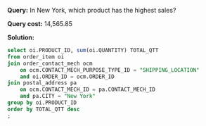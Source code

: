 **Query:** In New York, which product has the highest sales?

**Query cost:** 14,565.85

**Solution:**
```sql
select oi.PRODUCT_ID, sum(oi.QUANTITY) TOTAL_QTT
from order_item oi 
join order_contact_mech ocm 
	on ocm.CONTACT_MECH_PURPOSE_TYPE_ID = "SHIPPING_LOCATION"
	and oi.ORDER_ID = ocm.ORDER_ID
join postal_address pa 
	on ocm.CONTACT_MECH_ID = pa.CONTACT_MECH_ID 
	and pa.CITY = "New York"
group by oi.PRODUCT_ID 
order by TOTAL_QTT desc
;
```
